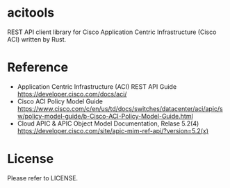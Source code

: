 # acitools

REST API client library for Cisco Application Centric Infrastructure (Cisco ACI) written by Rust.

# Reference

- Application Centric Infrastructure (ACI) REST API Guide
  https://developer.cisco.com/docs/aci/
- Cisco ACI Policy Model Guide
  https://www.cisco.com/c/en/us/td/docs/switches/datacenter/aci/apic/sw/policy-model-guide/b-Cisco-ACI-Policy-Model-Guide.html
- Cloud APIC & APIC Object Model Documentation, Relase 5.2(4)
  https://developer.cisco.com/site/apic-mim-ref-api/?version=5.2(x)

# License

Please refer to LICENSE.

